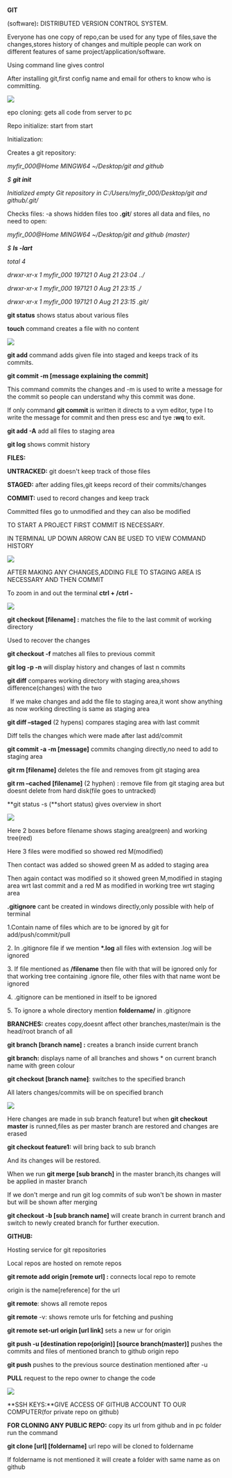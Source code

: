 ﻿**GIT** 

(software)**:** DISTRIBUTED VERSION CONTROL SYSTEM.

Everyone has one copy of repo,can be used for any type of files,save the changes,stores history of changes and multiple people can work on different features of same project/application/software.

Using command line gives control

After installing git,first config name and email for others to know who is committing.

![](Aspose.Words.a4e1a24f-e7f6-433d-aa1e-32defc426645.001.png)

epo cloning: gets all code from server to pc

Repo initialize: start from start

Initialization:

Creates a git repository:

*myfir\_000@Home MINGW64 ~/Desktop/git and github*

*$ **git init***

*Initialized empty Git repository in C:/Users/myfir\_000/Desktop/git and github/.git/*

Checks files: -a shows hidden files too  **.git**/ stores all data and files, no need to open:

*myfir\_000@Home MINGW64 ~/Desktop/git and github (master)*

*$ **ls -lart***

*total 4*

*drwxr-xr-x 1 myfir\_000 197121 0 Aug 21 23:04 ../*

*drwxr-xr-x 1 myfir\_000 197121 0 Aug 21 23:15 ./*

*drwxr-xr-x 1 myfir\_000 197121 0 Aug 21 23:15 .git/*

**git status** shows status about various files

**touch**  command  creates a file with no content

![](Aspose.Words.a4e1a24f-e7f6-433d-aa1e-32defc426645.002.png)

**git add**  command adds given file into staged and keeps track of its commits.

**git commit -m [message explaining the commit]**

This command commits the changes and -m is used to write a message for the commit so people can understand why this commit was done.

If only command **git commit**  is written it directs to a vym editor, type I to write the message for commit and then press esc and tye **:wq** to exit.

**git add -A** add all files to staging area

**git log** shows commit history



**FILES:**

**UNTRACKED:** git doesn't keep track of those files

**STAGED:** after adding files,git keeps record of their commits/changes

**COMMIT:** used to record changes and keep track

Committed files go to unmodified and they can also be modified

TO START A PROJECT FIRST COMMIT IS NECESSARY.

IN TERMINAL UP DOWN ARROW CAN BE USED TO VIEW COMMAND HISTORY


![](Aspose.Words.a4e1a24f-e7f6-433d-aa1e-32defc426645.003.png)


AFTER MAKING ANY CHANGES,ADDING FILE TO STAGING AREA IS NECESSARY AND THEN COMMIT

To zoom in and out the terminal **ctrl + /ctrl -**



![](Aspose.Words.a4e1a24f-e7f6-433d-aa1e-32defc426645.004.png)

**git checkout [filename] :** matches the file to the last commit of working directory

Used to recover the changes

**git checkout -f** matches all files to previous commit

**git log -p -n** will display history and changes of last n commits

**git diff** compares working directory with staging area,shows difference(changes) with the two

` `If we make changes and add the file to staging area,it wont show anything as now working directling is same as staging area

**git diff –staged** (2 hypens) compares staging area with last commit

Diff tells the changes which were made after last add/commit

**git commit -a -m [message]** commits changing directly,no need to add to staging area

**git rm [filename]** deletes the file and removes from git staging area

**git rm –cached [filename]** (2 hyphen) : remove file from git staging area but doesnt delete from hard disk(file goes to untracked)

**git status -s (**short status) gives overview in short

![](Aspose.Words.a4e1a24f-e7f6-433d-aa1e-32defc426645.005.png)

Here 2 boxes before filename shows staging area(green) and working tree(red) 

Here 3 files were modified so showed red M(modified)

Then contact was added so showed green M as added to staging area

Then again contact was modified so it showed green M,modified in staging area wrt last commit and a red M as modified in working tree wrt staging area

**.gitignore** cant be created in windows directly,only possible with help of terminal

1\.Contain name of files which are to be ignored by git for add/push/commit/pull

2\. In .gitignore file if we mention **\*.log** all files with extension .log will be ignored

3\. If file mentioned as **/filename** then file with that will be ignored only for that working tree containing .ignore file, other files with that name wont be ignored

4\. .gitignore can be mentioned in itself to be ignored

5\. To ignore a whole directory mention **foldername/** in .gitignore


**BRANCHES:** creates copy,doesnt affect other branches,master/main is the head/root branch of all

**git branch [branch name] :** creates a branch inside current branch

**git branch:** displays name of all branches and shows \* on current branch name with green colour

**git checkout [branch name]**: switches to the specified branch

All laters changes/commits will be on specified branch

![](Aspose.Words.a4e1a24f-e7f6-433d-aa1e-32defc426645.006.png)

Here changes are made in sub branch feature1 but when **git checkout master**  is runned,files as per master branch are restored and changes are erased

**git checkout feature1:** will bring back to sub branch 

And its changes will be restored.

When we run **git merge [sub branch]** in the master branch,its changes will be applied in master branch

If we don't merge and run git log commits of sub won't be  shown in master but will be shown after merging

**git checkout -b [sub branch name]** will create branch in current branch and switch to newly created branch for further execution.

**GITHUB:**

Hosting service for git repositories

Local repos are hosted on remote repos

**git remote add origin [remote url] :** connects local repo to remote

origin is the name[reference] for the url

**git remote**: shows all remote repos

**git remote** -v: shows remote urls for fetching and pushing

**git remote set-url origin [url link]** sets a new ur for origin

**git push -u [destination repo(origin)] [source branch(master)]** pushes the commits and files of mentioned branch to github origin repo

**git push** pushes to the previous source destination mentioned after -u

**PULL** request to the repo owner to change the code

![](Aspose.Words.a4e1a24f-e7f6-433d-aa1e-32defc426645.007.png)

**SSH KEYS:**GIVE ACCESS OF GITHUB ACCOUNT TO OUR COMPUTER(for private repo on github)

**FOR CLONING ANY PUBLIC REPO:** copy its url from github and in pc folder run the command

**git clone [url] [foldername]** url repo will be cloned to foldername

If foldername is not mentioned it will create a folder with same name as on github


